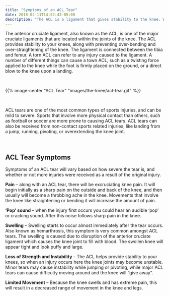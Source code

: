 ```yaml
---
title: "Symptoms of an ACL Tear"
date: 2018-02-11T14:52:43-05:00
description: "The ACL is a ligament that gives stability to the knee. When the ACL is injured, it may make the knee feel unstable or like it is going to give out"
---
```


The anterior cruciate ligament, also known as the ACL, is one of the major cruciate 
ligaments that are located within the joints of the knee. The ACL provides stability to your 
knees, along with preventing over-bending and over-straightening of the knee. The ligament 
is connected between the tibia and femur. A torn ACL can refer to any injury caused to the 
ligament. A number of different things can cause a town ACL, such as a twisting force 
applied to the knee while the foot is firmly placed on the ground, or a direct blow to the 
knee upon a landing.

<br>

{{% image-center "ACL Tear" "images/the-knee/acl-tear.gif" %}}

<br>

ACL tears are one of the most common types of sports injuries, and can be mild to severe. 
Sports that involve more physical contact than others, such as football or soccer are more 
prone to causing ACL tears. ACL tears can also be received from non-contact sports related 
injuries, like landing from a jump, running, pivoting, or overextending the knee joint.

<br>

## ACL Tear Symptoms
Symptoms of an ACL tear will vary based on how severe the tear is, and whether or not more 
injuries were received as a result of the original injury.

**Pain** – along with an ACL tear, there will be excruciating knee pain. It will begin 
initially as a sharp pain on the outside and back of the knee, and then usually will become 
a throbbing ache in the knee. Movements that involve the knee like straightening or bending 
it will increase the amount of pain.

**‘Pop’ sound** – when the injury first occurs you could hear an audible ‘pop’ or cracking 
sound. After this noise follows sharp pain in the knee.

**Swelling** – Swelling starts to occur almost immediately after the tear occurs. Also known 
as hemarthrosis, this symptom is very common amongst ACL tears. The swelling is caused due 
to disruption of the anterior cruciate ligament which causes the knee joint to fill with 
blood. The swollen knee will appear tight and look puffy and large.

**Loss of Strength and Instability** – The ACL helps provide stability to your knees, so 
when an injury occurs here the knee joints may become unstable. Minor tears may cause 
instability while jumping or pivoting, while major ACL tears can cause difficulty moving 
around and the knee will “give away”.

**Limited Movement** – Because the knee swells and has extreme pain, this will result in a 
decreased range of movement in the knee and legs.
